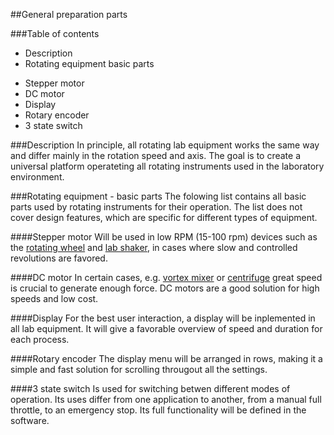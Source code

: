 ##General preparation parts

###Table of contents

- Description
- Rotating equipment basic parts
 * Stepper motor
 * DC motor
 * Display
 * Rotary encoder
 * 3 state switch

###Description
In principle, all rotating lab equipment works the same way and differ mainly in the rotation speed and axis. The goal is to create a universal platform operateting all rotating instruments used in the laboratory environment.

###Rotating equipment - basic parts
The folowing list contains all basic parts used by rotating instruments for their operation. The list does not cover design features, which are specific for different types of equipment.

####Stepper motor
Will be used in low RPM (15-100 rpm) devices such as the [rotating wheel]() and [lab shaker](), in cases where slow and controlled revolutions are favored.

####DC motor
In certain cases, e.g. [vortex mixer](https://github.com/symbiolab/bio-labware/blob/master/010_general_preparation.md#Vortex-mixer) or [centrifuge](https://github.com/symbiolab/bio-labware/blob/master/010_general_preparation.md#Centrifuge) great speed is crucial to generate enough force. DC motors are a good solution for high speeds and low cost.

####Display
For the best user interaction, a display will be inplemented in all lab equipment. It will give a favorable overview of speed and duration for each process.

####Rotary encoder
The display menu will be arranged in rows, making it a simple and fast solution for scrolling througout all the settings. 

####3 state switch
Is used for switching betwen different modes of operation. Its uses differ from one application to another, from a manual full throttle, to an emergency stop. Its full functionality will be defined in the software.
